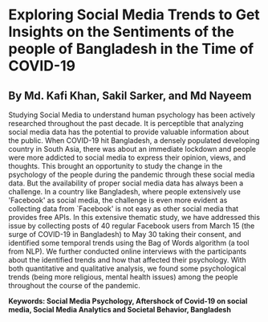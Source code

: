 # Exploring Social Media Trends to Get Insights on the Sentiments of the people of Bangladesh in the Time of COVID-19
## By Md. Kafi Khan, Sakil Sarker, and Md Nayeem
Studying Social Media to understand human psychology has been actively researched throughout the past decade. It is perceptible that analyzing social media data has the potential to provide valuable information about the public. When COVID-19 hit Bangladesh, a densely populated developing country in South Asia, there was about an immediate lockdown and people were more addicted to social media to express their opinion, views, and thoughts. This brought an opportunity to study the change in the psychology of the people during the pandemic through these social media data. But the availability of proper social media data has always been a challenge. In a country like Bangladesh, where people extensively use 'Facebook' as social media, the challenge is even more evident as collecting data from `Facebook' is not easy as other social media that provides free APIs. In this extensive thematic study, we have addressed this issue by collecting posts of 40 regular Facebook users from March 15 (the surge of COVID-19 in Bangladesh) to May 30 taking their consent, and identified some temporal trends using the Bag of Words algorithm (a tool from NLP). We further conducted online interviews with the participants about the identified trends and how that affected their psychology. With both quantitative and qualitative analysis, we found some psychological trends (being more religious, mental health issues) among the people throughout the course of the pandemic.

**Keywords: Social Media Psychology, Aftershock of Covid-19 on social media, Social Media Analytics and Societal Behavior, Bangladesh**
